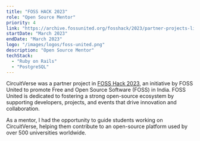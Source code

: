 ```yaml
---
title: "FOSS HACK 2023"
role: "Open Source Mentor"
priority: 4
link: "https://archive.fossunited.org/fosshack/2023/partner-projects-list/CircuitVerse"
startDate: "March 2023"
endDate: "March 2023"
logo: "/images/logos/foss-united.png"
description: "Open Source Mentor"
techStack:
  - "Ruby on Rails"
  - "PostgreSQL"
---
```


CircuitVerse was a partner project in [FOSS Hack 2023](https://archive.fossunited.org/fosshack/2023/partner-projects-list/CircuitVerse), an initiative by FOSS United to promote Free and Open Source Software (FOSS) in India. FOSS United is dedicated to fostering a strong open-source ecosystem by supporting developers, projects, and events that drive innovation and collaboration.

As a mentor, I had the opportunity to guide students working on CircuitVerse, helping them contribute to an open-source platform used by over 500 universities worldwide.
